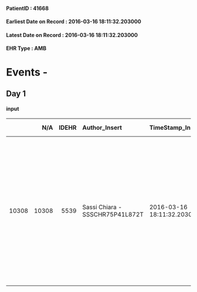 
#### PatientID : 41668
#### Earliest Date on Record : 2016-03-16 18:11:32.203000
#### Latest Date on Record : 2016-03-16 18:11:32.203000
#### EHR Type : AMB

# Events - 

## Day 1

#### input
|       |    N/A |   IDEHR | Author_Insert                   | TimeStamp_Insert           | EHRType   |   PatientID |   IDDigitalSignDocument | persone_vicine   |   Unnamed: 0_x.1 |   IDANAMNESI_SOCIALE | Patient   | FamigliaAltro   | Paziente_T   | FamigliaAltro_T   |   Non_Rilevabile_x.1 | Note_Non_Rilevabile_x.1   | opt_Problemi   | Note_I                                                                                                                                                                                                                                                   | chk_contr_sintomi   | chk_competenza                                 | opt_paziente_a   | opt_famiglia_a   | opt_adeguatezza   | opt_paziente_solo   | ds_note_con                                                                                                                                                                                                           | opt_presente_assente   | Presenza_minori   | Caregiver_principale    | opt_capacita     | ds_familiari_coinv                    | opt_necessario   | opt_presente   | opt_risorse_ec   | opt_paziente_psi   | opt_Ins_vol   | ds_note_prio                                                                                                                                                                                | opt_esenzione   | opt_inv_civile   |   invalidita_perc |   ds_codice_es | Needs                             | Domestic partnership         | Fragility      | opt_disponibilita_f   | opt_indennita_acc   | opt_legge   | opt_famiglia_psi   | opt_disponibilit_paz   |
|------:|-------:|--------:|:--------------------------------|:---------------------------|:----------|------------:|------------------------:|:-----------------|-----------------:|---------------------:|:----------|:----------------|:-------------|:------------------|---------------------:|:--------------------------|:---------------|:---------------------------------------------------------------------------------------------------------------------------------------------------------------------------------------------------------------------------------------------------------|:--------------------|:-----------------------------------------------|:-----------------|:-----------------|:------------------|:--------------------|:----------------------------------------------------------------------------------------------------------------------------------------------------------------------------------------------------------------------|:-----------------------|:------------------|:------------------------|:-----------------|:--------------------------------------|:-----------------|:---------------|:-----------------|:-------------------|:--------------|:--------------------------------------------------------------------------------------------------------------------------------------------------------------------------------------------|:----------------|:-----------------|------------------:|---------------:|:----------------------------------|:-----------------------------|:---------------|:----------------------|:--------------------|:------------|:-------------------|:-----------------------|
| 10308 |  10308 |    5539 | Sassi Chiara - SSSCHR75P41L872T | 2016-03-16 18:11:32.203000 | AMB       |       41668 |                  304489 | N/A              |             2831 |                 1828 | Si#1      | Si#1            | Parziale#2   | Si#1              |                    0 | NR                        | Si#1           | La pz √® consapevole della malattia e della sua estensione, non √® favorevole all'attivazione dell'AD e tantomeno alla fornitura di un letto elettrico. Il marito medico √® consapevole dell'aggravamento e desidera ridurre la sofferenza della moglie. | controllo sintomi#0 | competenza/capacit√† assistenziale caregiver#0 | Indefinite#2     | Congruenti#1     | Si#1              | No#0                | Vive con il marito Marco di 65 aa, medico oculista in pensione, e i figli Carolin di 26 aa e Filippo di 25 aa, che da poco hanno iniziato a lavorare. Altri due figli, la maggiore vive a Piacenza, l'altro a Milano. | Presente#1             | No#0              | Marito, medico oculista | Incrementabile#1 | Sorella ginecologa e figli conviventi | Si#1             | No#0           | Adeguate#1       | No#0               | No#0          | Vista la gravit√† del quadro clinico gli oncologi hanno sconsigliato la ripresa della CT, la D.ssa Pinna ha pertanto orientato il marito al nostro servizio per attivare le CP domiciliari. | Si#1            | Si#1             |               100 |             48 | Clinici#0;Sociali#1;Psicologici#2 | Coniuge/Convivente#0;Figli#2 | psico-fisica#3 | Da verificare#2       | No#0                | No#0        | No#0               | No#0                   |


